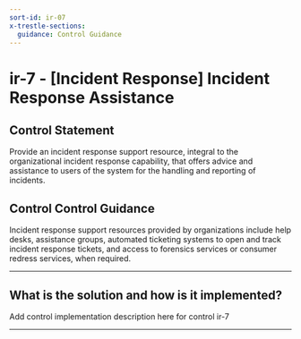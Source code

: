 ```yaml
---
sort-id: ir-07
x-trestle-sections:
  guidance: Control Guidance
---
```


# ir-7 - \[Incident Response\] Incident Response Assistance

## Control Statement

Provide an incident response support resource, integral to the organizational incident response capability, that offers advice and assistance to users of the system for the handling and reporting of incidents.

## Control Control Guidance

Incident response support resources provided by organizations include help desks, assistance groups, automated ticketing systems to open and track incident response tickets, and access to forensics services or consumer redress services, when required.

______________________________________________________________________

## What is the solution and how is it implemented?

Add control implementation description here for control ir-7

______________________________________________________________________
